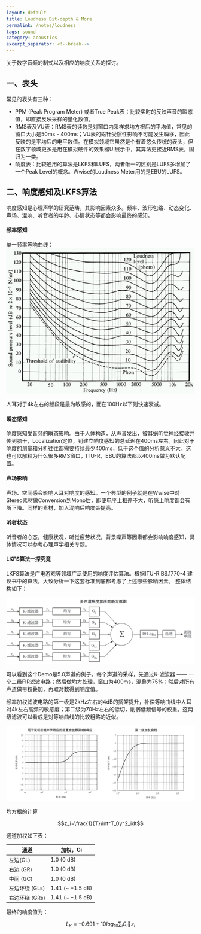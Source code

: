 ```yaml
---
layout: default
title: Loudness Bit-depth & More
permalink: /notes/loudness
tags: sound
category: acoustics
excerpt_separator: <!--break-->
---
```


关于数字音频的制式以及相应的响度关系的探讨。
<!--break-->

## 一、表头

常见的表头有三种：

* PPM (Peak Program Meter) 或者True Peak表：比较实时的反映声音的瞬态值，即直接反映采样的量化数值。
* RMS表及VU表：RMS表的读数是对窗口内采样求均方根后的平均值，常见的窗口大小是50ms - 400ms；VU表的磁针受惯性影响不可能发生瞬移，因此反映的是平均后的电平数值。在模拟领域它虽然是个有着悠久传统的表头，但在数字领域更多是用在模拟硬件的效果器UI展示中，其算法更接近RMS表，固归为一类。
* 响度表：比较通用的算法是LKFS和LUFS，两者唯一的区别是LUFS多增加了一个Peak Level的概念。Wwise的Loudness Meter用的是EBU的LUFS。

## 二、响度感知及LKFS算法

响度感知是心理声学的研究范畴，其影响因素众多。频率、波形包络、动态变化、声场、混响、听音者的年龄、心情状态等都会影响最终的感知。

#### 频率感知

单一频率等响曲线：
![equal loudness curves](\assets\images\fletcher_munson.jpg)  

人耳对于4k左右的频段是最为敏感的，而在100Hz以下则快速衰减。

#### 瞬态感知

响度感知受音频的瞬态影响。由于人体构造，从声音发出，被耳蜗听觉神经接收并传到脑干，Localization定位，到建立响度感知的总延迟在400ms左右。因此对于响度的测量和分析往往都需要持续最少400ms，低于这个值的分析意义不大。这也可以解释为什么很多RMS窗口，ITU-R，EBU的算法都以400ms做为默认配置。

#### 声场影响

声场、空间感会影响人耳对响度的感知。一个典型的例子就是在Wwise中对Stereo素材做Conversion到Mono后，即便电平上相差不大，听感上响度都会有所下降。同样的素材，加入混响后响度会提高。

#### 听者状态

听音者的心态，健康状况，听觉疲劳状况，背景噪声等因素都会影响响度感知，具体情况可以参考心理声学相关专题。

#### LKFS算法一探究竟 

LKFS算法是广电游戏等领域广泛使用的响度评估算法。根据ITU-R BS.1770-4 建议书中的算法，大致分析一下这套标准到底都考虑了上述哪些影响因素。
整体结构如下：

![BS.1770 structure](\assets\images\BS.1770-global.jpg) 

可以看到这个Demo是5.0声道的例子。每个声道的采样，先通过K-滤波器 —— 一个二级FIR滤波电路；然后做均方处理，窗口为400ms，混叠为75%；然后对所有声道做带权叠加，再取对数得到响度值。

频率加权滤波电路的第一级是2kHz左右的4dB的搁架提升，补偿等响曲线中人耳对4k左右高频的敏感度；第二级为70Hz左右的低切，削弱低频信号的权重。这两级滤波可以看成是对等响曲线的比较粗略的近似。

![BS.1770 filter](\assets\images\BS.1770-filter.jpg) 

均方根的计算

$$z_i=\frac{1}{T}\int^T_0y^2_idt$$

通道加权如下表：

| 通道 | 加权，Gi |
| ---- | -------- |
| 左边(GL) | 1.0 (0 dB) |
| 右边 (GR) | 1.0 (0 dB) |
| 中间 (GC) | 1.0 (0 dB) |
| 左边环绕 (GLs) | 1.41 (~ +1.5 dB) |
| 右边环绕 (GRs) | 1.41 (~ +1.5 dB) |

最终的响度值为：

$$L_K=–0.691+10 log_{10}\sum_iG_iz_i$$

<script type="text/javascript" async="" src="https://cdn.mathjax.org/mathjax/latest/MathJax.js?config=TeX-MML-AM_CHTML"> </script>